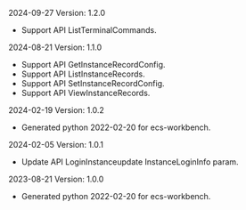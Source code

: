 2024-09-27 Version: 1.2.0
- Support API ListTerminalCommands.


2024-08-21 Version: 1.1.0
- Support API GetInstanceRecordConfig.
- Support API ListInstanceRecords.
- Support API SetInstanceRecordConfig.
- Support API ViewInstanceRecords.


2024-02-19 Version: 1.0.2
- Generated python 2022-02-20 for ecs-workbench.

2024-02-05 Version: 1.0.1
- Update API LoginInstanceupdate InstanceLoginInfo param.


2023-08-21 Version: 1.0.0
- Generated python 2022-02-20 for ecs-workbench.

